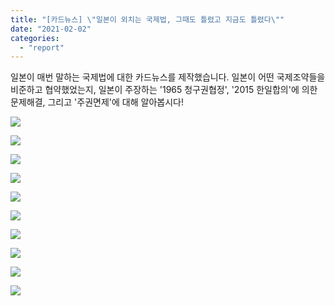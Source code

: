 ```yaml
---
title: "[카드뉴스] \"일본이 외치는 국제법, 그때도 틀렸고 지금도 틀렸다\""
date: "2021-02-02"
categories: 
  - "report"
---
```


일본이 매번 말하는 국제법에 대한 카드뉴스를 제작했습니다. 일본이 어떤 국제조약들을 비준하고 협약했었는지, 일본이 주장하는 '1965 청구권협정', '2015 한일합의'에 의한 문제해결, 그리고 '주권면제'에 대해 알아봅시다!

![](https://r2.womenandwar.net/2021/02/카드뉴스210202_국제법_001-8-1024x1024.jpg)

![](https://r2.womenandwar.net/2021/02/카드뉴스210202_국제법_002-2-1024x1024.jpg)

![](https://r2.womenandwar.net/2021/02/카드뉴스210202_국제법_003-2-1024x1024.jpg)

![](https://r2.womenandwar.net/2021/02/카드뉴스210202_국제법_004-2-1024x1024.jpg)

![](https://r2.womenandwar.net/2021/02/카드뉴스210202_국제법_005-2-1024x1024.jpg)

![](https://r2.womenandwar.net/2021/02/카드뉴스210202_국제법_006-2-1024x1024.jpg)

![](https://r2.womenandwar.net/2021/02/카드뉴스210202_국제법_007-2-1024x1024.jpg)

![](https://r2.womenandwar.net/2021/02/카드뉴스210202_국제법_008-2-1024x1024.jpg)

![](https://r2.womenandwar.net/2021/02/카드뉴스210202_국제법_009-2-1024x1024.jpg)

![](https://r2.womenandwar.net/2021/02/카드뉴스210202_국제법_010-2-1024x1024.jpg)
